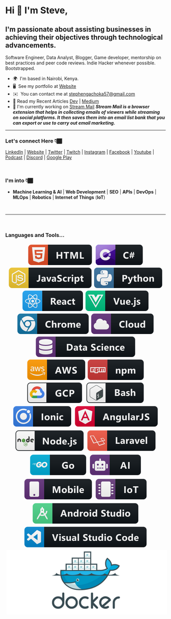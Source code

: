 Hi 👋 I'm Steve,
============================

I'm passionate about assisting businesses in achieving their objectives through technological advancements.
------------------------------

Software Engineer, Data Analyst, Blogger, Game developer, mentorship on best practices and peer code reviews. Indie Hacker whenever possible. Bootstrapped.

* 🌍  I'm based in Nairobi, Kenya.
* 🖥️  See my portfolio at [Website](https://stevehoober.com/)
* ✉️   You can contact me at [stephengachoka57@gmail.com](mailto:stephengachoka57@gmail.com)
* 📖  Read my Recent Articles [Dev](https://dev.to/stevehoober254) | [Medium](https://medium.com/@stephengachoka)
* 🚀  I'm currently working on [Stream Mail](https://github.com/stevehoober254/stream-mail)
       ***Stream Mail is a browser extension that helps in collecting emails of viewers while streaming on social platforms. It then saves them into an email list bank that you can export or use to carry out email marketing.***

------------------------------

### Let's connect Here 👇🏾

[LinkedIn](https://www.linkedin.com/in/stephen-gashoka-software-engineer/) |
[Website](https://stevehoober.com/) |
[Twitter](https://twitter.com/lordsteven18) |
[Twitch](https://www.twitch.tv/stevehoober254) |
[Instagram](https://www.instagram.com/stevehoober/) |
[Facebook](https://www.facebook.com/stevehoober254/) |
[Youtube](https://www.youtube.com/channel/UCupj3Q0uLnT9s8YvPAyzvDA) |
[Podcast](https://anchor.fm/cloudaccent) |
[Discord](https://discord.gg/v4zPVGHwvz) |
[Google Play](https://play.google.com/store/apps/dev?id=4675069414572311917)

<br />


### I'm into 👇🏾
* **Machine Learning & AI** | **Web Development** | **SEO** | **APIs** | **DevOps** | **MLOps** | **Robotics** | **Internet of Things** (**IoT**)

<br />

*************

<br />

### Languages and Tools...

<p align="center">

<!-- For more icons please follow  https://github.com/MikeCodesDotNET/ColoredBadges -->

 <img src="https://raw.githubusercontent.com/8bithemant/8bithemant/master/svg/dev/languages/html.svg" alt="html" style="vertical-align:top; margin:4px">    
<img src="https://raw.githubusercontent.com/8bithemant/8bithemant/master/svg/dev/languages/csharp.svg" alt="csharp" style="vertical-align:top; margin:4px"><img src="https://raw.githubusercontent.com/8bithemant/8bithemant/master/svg/dev/languages/js.svg" alt="js" style="vertical-align:top; margin:4px"><img src="https://raw.githubusercontent.com/8bithemant/8bithemant/master/svg/dev/languages/python.svg" alt="python" style="vertical-align:top; margin:4px"><img src="https://raw.githubusercontent.com/8bithemant/8bithemant/master/svg/dev/frameworks/react.svg" alt="react" style="vertical-align:top; margin:4px"><img src="https://raw.githubusercontent.com/8bithemant/8bithemant/master/svg/dev/frameworks/vue.svg" alt="vue" style="vertical-align:top; margin:4px"><img src="https://raw.githubusercontent.com/8bithemant/8bithemant/master/svg/dev/misc/chrome.svg" alt="chrome" style="vertical-align:top; margin:4px"><img src="https://raw.githubusercontent.com/8bithemant/8bithemant/master/svg/dev/misc/cloud.svg" alt="cloud" style="vertical-align:top; margin:4px"><img src="https://raw.githubusercontent.com/8bithemant/8bithemant/master/svg/dev/misc/datascience.svg" alt="datascience" style="vertical-align:top; margin:4px"><img src="https://raw.githubusercontent.com/8bithemant/8bithemant/master/svg/dev/services/aws.svg" alt="aws" style="vertical-align:top; margin:4px"><img src="https://raw.githubusercontent.com/8bithemant/8bithemant/master/svg/dev/services/npm.svg" alt="npm" style="vertical-align:top; margin:4px"><img src="https://raw.githubusercontent.com/8bithemant/8bithemant/master/svg/dev/services/gcp.svg" alt="gcp" style="vertical-align:top; margin:4px">
<img src="https://raw.githubusercontent.com/8bithemant/8bithemant/master/svg/dev/tools/bash.svg" alt="bash" style="vertical-align:top; margin:4px">
<img src="https://github.com/MikeCodesDotNET/ColoredBadges/blob/master/svg/dev/frameworks/ionic.svg" alt="ionic" style="vertical-align:top; margin:6px 4px">
<img src="https://github.com/MikeCodesDotNET/ColoredBadges/blob/master/svg/dev/frameworks/angular.svg" alt="angular" style="vertical-align:top; margin:6px 4px">
<img src="https://github.com/MikeCodesDotNET/ColoredBadges/blob/master/svg/dev/frameworks/nodejs.svg" alt="nodejs" style="vertical-align:top; margin:6px 4px">
<img src="https://github.com/MikeCodesDotNET/ColoredBadges/blob/master/svg/dev/frameworks/laravel.svg" alt="laravel" style="vertical-align:top; margin:6px 4px">
<img src="https://github.com/MikeCodesDotNET/ColoredBadges/blob/master/svg/dev/languages/go.svg" alt="go" style="vertical-align:top; margin:6px 4px">
<img src="https://github.com/MikeCodesDotNET/ColoredBadges/blob/master/svg/dev/misc/ai.svg" alt="ai" style="vertical-align:top; margin:6px 4px">
<img src="https://github.com/MikeCodesDotNET/ColoredBadges/blob/master/svg/dev/misc/mobile.svg" alt="mobile" style="vertical-align:top; margin:6px 4px">
<img src="https://github.com/MikeCodesDotNET/ColoredBadges/blob/master/svg/dev/misc/iot.svg" alt="iot" style="vertical-align:top; margin:6px 4px">
<img src="https://github.com/MikeCodesDotNET/ColoredBadges/blob/master/svg/dev/tools/android_studio.svg" alt="android_studio" style="vertical-align:top; margin:6px 4px">
 

<img src="https://raw.githubusercontent.com/8bithemant/8bithemant/master/svg/dev/tools/visualstudio_code.svg" alt="vscode" style="vertical-align:top; margin:4px">
<img src="./docker_codeception-07.jpg" alt="docker" style="vertical-align:top; margin:4px">
</p>





